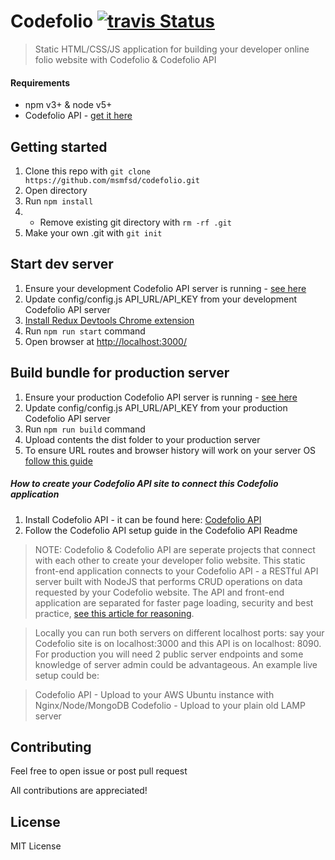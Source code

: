 # Codefolio [![travis Status](https://api.travis-ci.org/msmfsd/codefolio.svg?branch=master)](https://travis-ci.org/msmfsd/codefolio)

> Static HTML/CSS/JS application for building your developer online folio website with Codefolio & Codefolio API

#### Requirements
- npm v3+ & node v5+
- Codefolio API - [get it here](https://github.com/msmfsd/codefolio-api)

## Getting started
1. Clone this repo with ```git clone https://github.com/msmfsd/codefolio.git```
2. Open directory
3. Run ```npm install```
4. * Remove existing git directory with ```rm -rf .git```
5. Make your own .git with ```git init```

## Start dev server
1. Ensure your development Codefolio API server is running - [see here](#apiguide)
2. Update config/config.js API_URL/API_KEY from your development Codefolio API server
3. [Install Redux Devtools Chrome extension](https://chrome.google.com/webstore/detail/redux-devtools/lmhkpmbekcpmknklioeibfkpmmfibljd)
4. Run ```npm run start``` command
5. Open browser at [http://localhost:3000/](http://localhost:3000/)

## Build bundle for production server
1. Ensure your production Codefolio API server is running - [see here](#apiguide)
2. Update config/config.js API_URL/API_KEY from your production Codefolio API server
3. Run ```npm run build``` command
4. Upload contents the dist folder to your production server
5. To ensure URL routes and browser history will work on your server OS [follow this guide](https://github.com/reactjs/react-router/blob/master/docs/guides/Histories.md#configuring-your-server)

##### <a name="apiguide"></a>How to create your Codefolio API site to connect this Codefolio application
1. Install Codefolio API - it can be found here: [Codefolio API](https://github.com/msmfsd/codefolio-api)
2. Follow the Codefolio API setup guide in the Codefolio API Readme


> NOTE: Codefolio & Codefolio API are seperate projects that connect with each other to create your developer folio website. This static front-end application connects to your Codefolio API - a RESTful API server built with NodeJS that performs CRUD operations on data requested by your Codefolio website. The API and front-end application are separated for faster page loading, security and best practice, [see this article for reasoning](https://medium.com/@keithwhor/how-to-build-a-single-page-application-web-stack-that-works-the-baa-architecture-25c1ad941097#.b1pvnyigl).

>Locally you can run both servers on different localhost ports: say your Codefolio site is on localhost:3000 and this API is on localhost: 8090. For production you will need 2 public server endpoints and some knowledge of server admin could be advantageous. An example live setup could be:

> Codefolio API - Upload to your AWS Ubuntu instance with Nginx/Node/MongoDB
> Codefolio - Upload to your plain old LAMP server

## Contributing
Feel free to open issue or post pull request

All contributions are appreciated!

## License
MIT License
